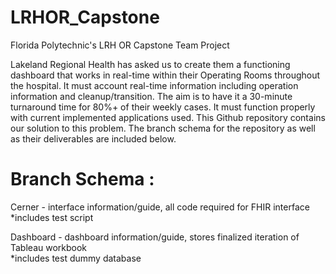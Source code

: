 # LRHOR_Capstone
Florida Polytechnic's LRH OR Capstone Team Project

Lakeland Regional Health has asked us to create them a functioning dashboard that works in real-time within their Operating Rooms throughout the hospital. It must account real-time information including operation information and cleanup/transition. The aim is to have it a 30-minute turnaround time for 80%+ of their weekly cases. It must function properly with current implemented applications used. This Github repository contains our solution to this problem. The branch schema for the repository as well as their deliverables are included below. 


# Branch Schema : 

Cerner - interface information/guide, all code required for FHIR interface  <br>
*includes test script

Dashboard - dashboard information/guide, stores finalized iteration of Tableau workbook  <br>
*includes test dummy database 
